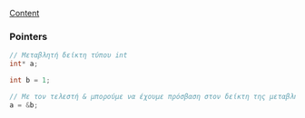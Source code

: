 [Content](Content.md)

### Pointers

```cpp
// Μεταβλητή δείκτη τύπου int
int* a;

int b = 1;

// Με τον τελεστή & μπορούμε να έχουμε πρόσβαση στον δείκτη της μεταβλητής
a = &b;
```